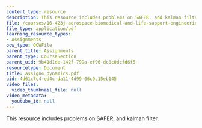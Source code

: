 ```yaml
---
content_type: resource
description: This resource includes problems on SAFER, and kalman filter.
file: /courses/16-423j-aerospace-biomedical-and-life-support-engineering-spring-2006/4d61c7c4ed4cda114d9906c9c15eb145_assign4_dynamics.pdf
file_type: application/pdf
learning_resource_types:
- Assignments
ocw_type: OCWFile
parent_title: Assignments
parent_type: CourseSection
parent_uid: 9b41d1de-142f-799a-ef96-dc8c0dcfd6f5
resourcetype: Document
title: assign4_dynamics.pdf
uid: 4d61c7c4-ed4c-da11-4d99-06c9c15eb145
video_files:
  video_thumbnail_file: null
video_metadata:
  youtube_id: null
---
```

This resource includes problems on SAFER, and kalman filter.